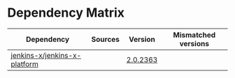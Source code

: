 # Dependency Matrix

Dependency | Sources | Version | Mismatched versions
---------- | ------- | ------- | -------------------
[jenkins-x/jenkins-x-platform](https://github.com/jenkins-x/jenkins-x-platform) |  | [2.0.2363](https://github.com/jenkins-x/jenkins-x-platform/releases/tag/v2.0.2363) | 
